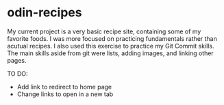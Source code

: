 # odin-recipes
My current project is a very basic recipe site, containing some of my favorite foods. 
I was more focused on practicing fundamentals rather than acutual recipes.
I also used this exercise to practice my Git Commit skills. 
The main skills aside from git were lists, adding images, and linking other pages. 

TO DO: 
- Add link to redirect to home page
- Change links to open in a new tab
